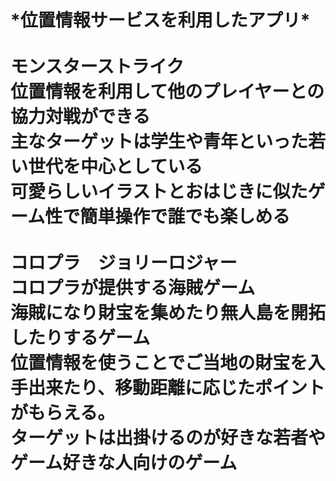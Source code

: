 <h1>*位置情報サービスを利用したアプリ*
<br>
<br>モンスターストライク
<br>位置情報を利用して他のプレイヤーとの協力対戦ができる
<br>主なターゲットは学生や青年といった若い世代を中心としている
<br>可愛らしいイラストとおはじきに似たゲーム性で簡単操作で誰でも楽しめる
<br>
<br>コロプラ　ジョリーロジャー
<br>コロプラが提供する海賊ゲーム
<br>海賊になり財宝を集めたり無人島を開拓したりするゲーム
<br>位置情報を使うことでご当地の財宝を入手出来たり、移動距離に応じたポイントがもらえる。
<br>ターゲットは出掛けるのが好きな若者やゲーム好きな人向けのゲーム
